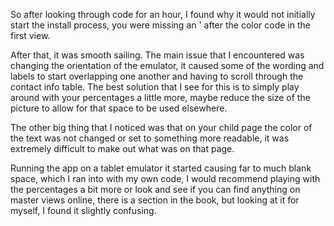 So after looking through code for an hour, I found why it would not initially start the install process, you were missing an ' after the color code in the first view.

After that, it was smooth sailing. The main issue that I encountered was changing the orientation of the emulator, it caused some of the wording and labels to start overlapping one another and having to scroll through the contact info table.  The best solution that I see for this is to simply play around with your percentages a little more, maybe reduce the size of the picture to allow for that space to be used elsewhere.

The other big thing that I noticed was that on your child page the color of the text was not changed or set to something more readable, it was extremely difficult to make out what was on that page.

Running the app on a tablet emulator it started causing far to much blank space, which I ran into with my own code, I would recommend playing with the percentages a bit more or look and see if you can find anything on master views online, there is a section in the book, but looking at it for myself, I found it slightly confusing.
